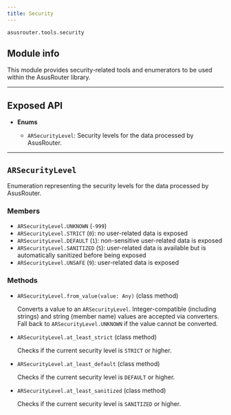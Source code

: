 ```yaml
---
title: Security
---
```


`asusrouter.tools.security`

## Module info

This module provides security-related tools and enumerators to be used within the AsusRouter library.

---

## Exposed API

- **Enums**

  - `ARSecurityLevel`: Security levels for the data processed by AsusRouter.

---

## `ARSecurityLevel`

Enumeration representing the security levels for the data processed by AsusRouter.

### Members

- `ARSecurityLevel.UNKNOWN` (`-999`)
- `ARSecurityLevel.STRICT` (`0`): no user-related data is exposed
- `ARSecurityLevel.DEFAULT` (`1`): non-sensitive user-related data is exposed
- `ARSecurityLevel.SANITIZED` (`5`): user-related data is available but is automatically sanitized before being exposed
- `ARSecurityLevel.UNSAFE` (`9`): user-related data is exposed

### Methods

- `ARSecurityLevel.from_value(value: Any)` (class method)

  Converts a value to an `ARSecurityLevel`. Integer-compatible (including strings) and string (member name) values are accepted via converters. Fall back to `ARSecurityLevel.UNKNOWN` if the value cannot be converted.

- `ARSecurityLevel.at_least_strict` (class method)

  Checks if the current security level is `STRICT` or higher.

- `ARSecurityLevel.at_least_default` (class method)

  Checks if the current security level is `DEFAULT` or higher.

- `ARSecurityLevel.at_least_sanitized` (class method)

  Checks if the current security level is `SANITIZED` or higher.
